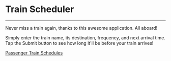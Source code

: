 # Train Scheduler
___

Never miss a train again, thanks to this awesome application. All aboard!

Simply enter the train name, its destination, frequency, and next arrival time.
Tap the Submit button to see how long it'll be before your train arrives!

[Passenger Train Schedules](https://adotmorrall.github.io/Train-Scheduler/)